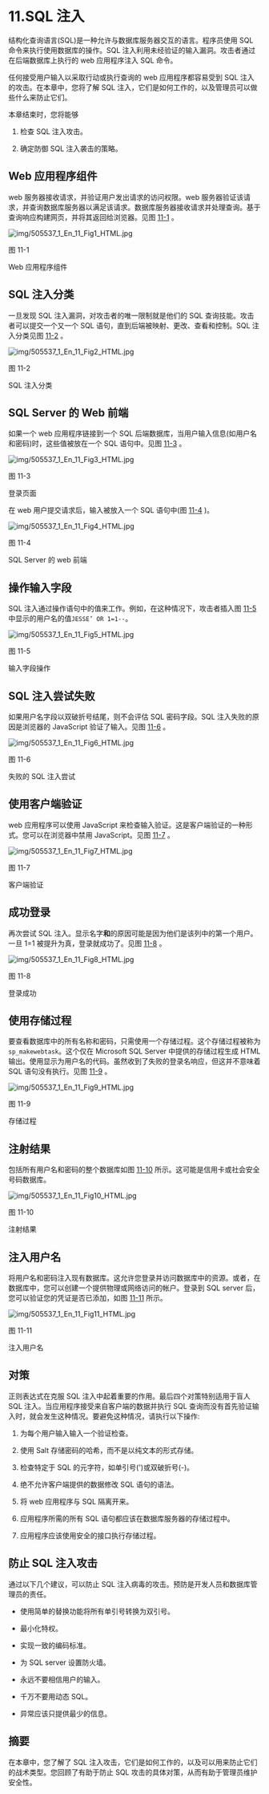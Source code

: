 # 11.SQL 注入

结构化查询语言(SQL)是一种允许与数据库服务器交互的语言。程序员使用 SQL 命令来执行使用数据库的操作。SQL 注入利用未经验证的输入漏洞。攻击者通过在后端数据库上执行的 web 应用程序注入 SQL 命令。

任何接受用户输入以采取行动或执行查询的 web 应用程序都容易受到 SQL 注入的攻击。在本章中，您将了解 SQL 注入，它们是如何工作的，以及管理员可以做些什么来防止它们。

本章结束时，您将能够

1.  检查 SQL 注入攻击。

2.  确定防御 SQL 注入袭击的策略。

## Web 应用程序组件

web 服务器接收请求，并验证用户发出请求的访问权限。web 服务器验证该请求，并查询数据库服务器以满足该请求。数据库服务器接收请求并处理查询。基于查询响应构建网页，并将其返回给浏览器。见图 [11-1](#Fig1) 。

![img/505537_1_En_11_Fig1_HTML.jpg](img/505537_1_En_11_Fig1_HTML.jpg)

图 11-1

Web 应用程序组件

## SQL 注入分类

一旦发现 SQL 注入漏洞，对攻击者的唯一限制就是他们的 SQL 查询技能。攻击者可以提交一个又一个 SQL 语句，直到后端被映射、更改、查看和控制。SQL 注入分类见图 [11-2](#Fig2) 。

![img/505537_1_En_11_Fig2_HTML.jpg](img/505537_1_En_11_Fig2_HTML.jpg)

图 11-2

SQL 注入分类

## SQL Server 的 Web 前端

如果一个 web 应用程序链接到一个 SQL 后端数据库，当用户输入信息(如用户名和密码)时，这些值被放在一个 SQL 语句中。见图 [11-3](#Fig3) 。

![img/505537_1_En_11_Fig3_HTML.jpg](img/505537_1_En_11_Fig3_HTML.jpg)

图 11-3

登录页面

在 web 用户提交请求后，输入被放入一个 SQL 语句中(图 [11-4](#Fig4) )。

![img/505537_1_En_11_Fig4_HTML.jpg](img/505537_1_En_11_Fig4_HTML.jpg)

图 11-4

SQL Server 的 web 前端

## 操作输入字段

SQL 注入通过操作语句中的值来工作。例如，在这种情况下，攻击者插入图 [11-5](#Fig5) 中显示的用户名的值`JESSE’ OR 1=1--`。

![img/505537_1_En_11_Fig5_HTML.jpg](img/505537_1_En_11_Fig5_HTML.jpg)

图 11-5

输入字段操作

## SQL 注入尝试失败

如果用户名字段以双破折号结尾，则不会评估 SQL 密码字段。SQL 注入失败的原因是浏览器的 JavaScript 验证了输入。见图 [11-6](#Fig6) 。

![img/505537_1_En_11_Fig6_HTML.jpg](img/505537_1_En_11_Fig6_HTML.jpg)

图 11-6

失败的 SQL 注入尝试

## 使用客户端验证

web 应用程序可以使用 JavaScript 来检查输入验证。这是客户端验证的一种形式。您可以在浏览器中禁用 JavaScript。见图 [11-7](#Fig7) 。

![img/505537_1_En_11_Fig7_HTML.jpg](img/505537_1_En_11_Fig7_HTML.jpg)

图 11-7

客户端验证

## 成功登录

再次尝试 SQL 注入。显示名字**和**的原因可能是因为他们是该列中的第一个用户。一旦 1=1 被提升为真，登录就成功了。见图 [11-8](#Fig8) 。

![img/505537_1_En_11_Fig8_HTML.jpg](img/505537_1_En_11_Fig8_HTML.jpg)

图 11-8

登录成功

## 使用存储过程

要查看数据库中的所有名称和密码，只需使用一个存储过程。这个存储过程被称为`sp_makewebtask`。这个仅在 Microsoft SQL Server 中提供的存储过程生成 HTML 输出。使用显示为用户名的代码。虽然收到了失败的登录名响应，但这并不意味着 SQL 语句没有执行。见图 [11-9](#Fig9) 。

![img/505537_1_En_11_Fig9_HTML.jpg](img/505537_1_En_11_Fig9_HTML.jpg)

图 11-9

存储过程

## 注射结果

包括所有用户名和密码的整个数据库如图 [11-10](#Fig10) 所示。这可能是信用卡或社会安全号码数据库。

![img/505537_1_En_11_Fig10_HTML.jpg](img/505537_1_En_11_Fig10_HTML.jpg)

图 11-10

注射结果

## 注入用户名

将用户名和密码注入现有数据库。这允许您登录并访问数据库中的资源。或者，在数据库中，您可以创建一个提供物理或网络访问的帐户。登录到 SQL server 后，您可以验证您的凭证是否已添加，如图 [11-11](#Fig11) 所示。

![img/505537_1_En_11_Fig11_HTML.jpg](img/505537_1_En_11_Fig11_HTML.jpg)

图 11-11

注入用户名

## 对策

正则表达式在克服 SQL 注入中起着重要的作用。最后四个对策特别适用于盲人 SQL 注入。当应用程序接受来自客户端的数据并执行 SQL 查询而没有首先验证输入时，就会发生这种情况。要避免这种情况，请执行以下操作:

1.  为每个用户输入输入一个验证检查。

2.  使用 Salt 存储密码的哈希，而不是以纯文本的形式存储。

3.  检查特定于 SQL 的元字符，如单引号(')或双破折号(-)。

4.  绝不允许客户端提供的数据修改 SQL 语句的语法。

5.  将 web 应用程序与 SQL 隔离开来。

6.  应用程序所需的所有 SQL 语句都应该在数据库服务器的存储过程中。

7.  应用程序应该使用安全的接口执行存储过程。

## 防止 SQL 注入攻击

通过以下几个建议，可以防止 SQL 注入病毒的攻击。预防是开发人员和数据库管理员的责任。

*   使用简单的替换功能将所有单引号转换为双引号。

*   最小化特权。

*   实现一致的编码标准。

*   为 SQL server 设置防火墙。

*   永远不要相信用户的输入。

*   千万不要用动态 SQL。

*   异常应该只提供最少的信息。

## 摘要

在本章中，您了解了 SQL 注入攻击，它们是如何工作的，以及可以用来防止它们的战术类型。您回顾了有助于防止 SQL 攻击的具体对策，从而有助于管理员维护安全性。